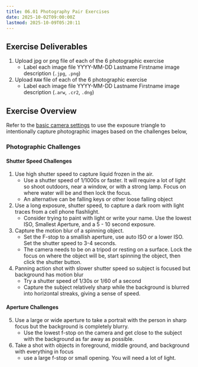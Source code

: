 ```yaml
---
title: 06.01 Photography Pair Exercises
date: 2025-10-02T09:00:00Z
lastmod: 2025-10-09T05:20:11
---
```


## Exercise Deliverables

1. Upload jpg or png file of each of the 6 photographic exercise
   - Label each image file YYYY-MM-DD Lastname Firstname image description (`.jpg`, `.png`)
2. Upload `RAW` file of each of the 6 photographic exercise
   - Label each image file YYYY-MM-DD Lastname Firstname image description (`.arw`, `.cr2`, `.dng`)

## Exercise Overview

Refer to the [basic camera settings](../01-introduction/01-01-basic-camera-settings.md) to use the exposure triangle to intentionally capture photographic images based on the challenges below,

### Photographic Challenges

#### Shutter Speed Challenges

1. Use high shutter speed to capture liquid frozen in the air.
   - Use a shutter speed of 1/1000s or faster. It will require a lot of light so shoot outdoors, near a window, or with a strong lamp. Focus on where water will be and then lock the focus.
   - An alternative can be falling keys or other loose falling object
2. Use a long exposure, shutter speed, to capture a dark room with light traces from a cell phone flashlight.
   - Consider trying to paint with light or write your name. Use the lowest ISO, Smallest Aperture, and a 5 - 10 second exposure.
3. Capture the motion blur of a spinning object.
   - Set the F-stop to a smallish aperture, use auto ISO or a lower ISO. Set the shutter speed to 3-4 seconds.
   - The camera needs to be on a tripod or resting on a surface. Lock the focus on where the object will be, start spinning the object, then click the shutter button.
4. Panning action shot with slower shutter speed so subject is focused but background has motion blur
   - Try a shutter speed of 1/30s or 1/60 of a second
   - Capture the subject relatively sharp while the background is blurred into horizontal streaks, giving a sense of speed.

#### Aperture Challenges

5. Use a large or wide aperture to take a portrait with the person in sharp focus but the background is completely blurry.
   - Use the lowest f-stop on the camera and get close to the subject with the background as far away as possible.
6. Take a shot with objects in foreground, middle ground, and background with everything in focus
   - use a large f-stop or small opening. You will need a lot of light.
